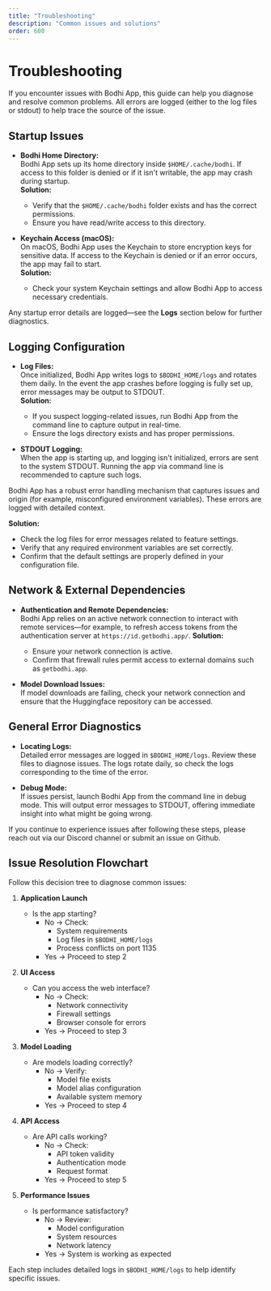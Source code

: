 ```yaml
---
title: "Troubleshooting"
description: "Common issues and solutions"
order: 600
---
```


# Troubleshooting

If you encounter issues with Bodhi App, this guide can help you diagnose and resolve common problems. All errors are logged (either to the log files or stdout) to help trace the source of the issue.

## Startup Issues

- **Bodhi Home Directory:**  
  Bodhi App sets up its home directory inside `$HOME/.cache/bodhi`. If access to this folder is denied or if it isn't writable, the app may crash during startup.  
  **Solution:**  
  - Verify that the `$HOME/.cache/bodhi` folder exists and has the correct permissions.
  - Ensure you have read/write access to this directory.

- **Keychain Access (macOS):**  
  On macOS, Bodhi App uses the Keychain to store encryption keys for sensitive data. If access to the Keychain is denied or if an error occurs, the app may fail to start.  
  **Solution:**  
  - Check your system Keychain settings and allow Bodhi App to access necessary credentials.

Any startup error details are logged—see the **Logs** section below for further diagnostics.

## Logging Configuration

- **Log Files:**  
  Once initialized, Bodhi App writes logs to `$BODHI_HOME/logs` and rotates them daily. In the event the app crashes before logging is fully set up, error messages may be output to STDOUT.  
  **Solution:**  
  - If you suspect logging-related issues, run Bodhi App from the command line to capture output in real-time.
  - Ensure the logs directory exists and has proper permissions.

- **STDOUT Logging:**  
  When the app is starting up, and logging isn't initialized, errors are sent to the system STDOUT. Running the app via command line is recommended to capture such logs.

Bodhi App has a robust error handling mechanism that captures issues and origin (for example, misconfigured environment variables). These errors are logged with detailed context.
  
**Solution:**  
- Check the log files for error messages related to feature settings.
- Verify that any required environment variables are set correctly.
- Confirm that the default settings are properly defined in your configuration file.

## Network & External Dependencies

- **Authentication and Remote Dependencies:**  
  Bodhi App relies on an active network connection to interact with remote services—for example, to refresh access tokens from the authentication server at `https://id.getbodhi.app/`.
  **Solution:**  
  - Ensure your network connection is active.
  - Confirm that firewall rules permit access to external domains such as `getbodhi.app`.
  
- **Model Download Issues:**  
  If model downloads are failing, check your network connection and ensure that the Huggingface repository can be accessed.

## General Error Diagnostics

- **Locating Logs:**  
  Detailed error messages are logged in `$BODHI_HOME/logs`. Review these files to diagnose issues. The logs rotate daily, so check the logs corresponding to the time of the error.
  
- **Debug Mode:**  
  If issues persist, launch Bodhi App from the command line in debug mode. This will output error messages to STDOUT, offering immediate insight into what might be going wrong.

If you continue to experience issues after following these steps, please reach out via our Discord channel or submit an issue on Github.

## Issue Resolution Flowchart

Follow this decision tree to diagnose common issues:

1. **Application Launch**
   - Is the app starting?
     - No → Check:
       - System requirements
       - Log files in `$BODHI_HOME/logs`
       - Process conflicts on port 1135
     - Yes → Proceed to step 2

2. **UI Access**
   - Can you access the web interface?
     - No → Check:
       - Network connectivity
       - Firewall settings
       - Browser console for errors
     - Yes → Proceed to step 3

3. **Model Loading**
   - Are models loading correctly?
     - No → Verify:
       - Model file exists
       - Model alias configuration
       - Available system memory
     - Yes → Proceed to step 4

4. **API Access**
   - Are API calls working?
     - No → Check:
       - API token validity
       - Authentication mode
       - Request format
     - Yes → Proceed to step 5

5. **Performance Issues**
   - Is performance satisfactory?
     - No → Review:
       - Model configuration
       - System resources
       - Network latency
     - Yes → System is working as expected

Each step includes detailed logs in `$BODHI_HOME/logs` to help identify specific issues. 